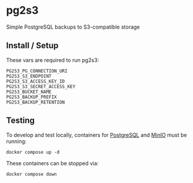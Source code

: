 # pg2s3
Simple PostgreSQL backups to S3-compatible storage

## Install / Setup
These vars are required to run pg2s3:
```
PG2S3_PG_CONNECTION_URI
PG2S3_S3_ENDPOINT
PG2S3_S3_ACCESS_KEY_ID
PG2S3_S3_SECRET_ACCESS_KEY
PG2S3_BUCKET_NAME
PG2S3_BACKUP_PREFIX
PG2S3_BACKUP_RETENTION
```

## Testing
To develop and test locally, containers for [PostgreSQL](https://www.postgresql.org/) and [MinIO](https://min.io/) must be running:
```
docker compose up -d
```

These containers can be stopped via:
```
docker compose down
```
